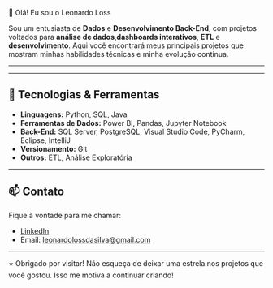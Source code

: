 
👋 Olá! Eu sou o Leonardo Loss


Sou um entusiasta de **Dados** e **Desenvolvimento Back-End**, com projetos voltados para **análise de dados**,**dashboards interativos**, **ETL** e **desenvolvimento**. Aqui você encontrará meus principais projetos que mostram minhas habilidades técnicas e minha evolução contínua.

---

---

## 🧰 Tecnologias & Ferramentas

- **Linguagens:** Python, SQL, Java  
- **Ferramentas de Dados:** Power BI, Pandas, Jupyter Notebook  
- **Back-End:** SQL Server, PostgreSQL, Visual Studio Code, PyCharm, Eclipse, IntelliJ
- **Versionamento:** Git
- **Outros:** ETL, Análise Exploratória

---

## 📫 Contato

Fique à vontade para me chamar:

- [LinkedIn](https://www.linkedin.com/in/leonardoloss/)
- Email: leonardolossdasilva@gmail.com

---

⭐ Obrigado por visitar! Não esqueça de deixar uma estrela nos projetos que você gostou. Isso me motiva a continuar criando!
